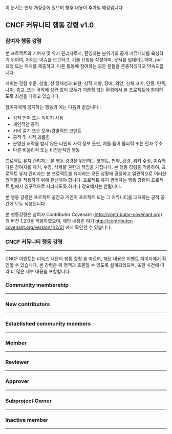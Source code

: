 이 문서는 현제 개정중에 있으며 향후 내용이 추가될 예정입니다.

CNCF 커뮤니티 행동 강령 v1.0
----------------------------

### 참여자 행동 강령

본 프로젝트의 기여자 및 유지 관리자로서, 환영하는 분위기의 공개 커뮤니티를 육성하기 위하여, 저희는 이슈를 보고하고, 기술 요청을 작성하며, 문서를 업데이트하며, pull 요청 또는 패치를 제출하고, 다른 활동에 참여하는 모든 분들을 존중하겠다고 약속드립니다.

저희는 경험 수준, 성별, 성 정체성과 표현, 성적 지향, 장애, 외양, 신체 크기, 인종, 민족, 나이, 종교, 또는 국적에 상관 없이 모두가 괴롭힘 없는 환경에서 본 프로젝트에 참여하도록 최선을 다하고 있습니다.

참여자에게 금지하는 행동의 예는 다음과 같습니다.:

-	성적 언어 또는 이미지 사용
-	개인적인 공격
-	시비 걸기 또는 모욕/경멸적인 코멘트
-	공적 및 사적 괴롭힘
-	분명한 허락을 받지 않은 타인의 사적 정보 출판, 예를 들어 물리적 또는 전자 주소
-	다른 비윤리적 또는 비전문적인 행동

프로젝트 유지 관리자는 본 행동 강령을 위반하는 코멘트, 협약, 강령, 위키 수정, 이슈와 다른 참여자를 제거, 수정, 삭제할 권한과 책임을 가집니다. 본 행동 강령을 적용하여, 프로젝트 유지 관리자는 본 프로젝트를 유지하는 모든 상황에 공정하고 일관적으로 이러한 원칙들을 적용하기 위해 헌신해야 합니다. 프로젝트 유지 관리자는 행동 강령이 프로젝트 팀에서 영구적으로 사라지도록 하거나 강요해서는 안됩니다.

본 행동 강령은 프로젝트 공간과 개인이 프로젝트 또는 그 커뮤니티를 대표하는 공적 공간에 모두 적용됩니다.

본 행동강령은 참여자 Contributor Covenant (http://contributor-covenant.org) 의 버전 1.2.0을 적용하였으며, 해당 내용은 여기 http://contributor-covenant.org/version/1/2/0/ 에서 확인할 수 있습니다.

### CNCF 커뮤니티 행동 강령
----------------------------

CNCF 이벤트는 리눅스 재단의 행동 강령 을 따르며, 해당 내용은 이벤트 페이지에서 확인할 수 있습니다. 본 강령은 위 정책과 호환할 수 있도록 설계되었으며, 또한 사건에 따라 더 많은 세부 내용을 포함합니다.


### Community membership
----------------------------

### New contributors
----------------------------

### Established community members
----------------------------

### Member
----------------------------

### Reviewer
----------------------------

### Approver
----------------------------

### Subproject Owner
----------------------------

### Inactive member
----------------------------






